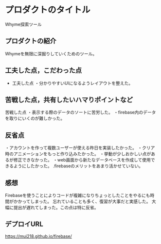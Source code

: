 # プロダクトのタイトル
Whyme探索ツール

## プロダクトの紹介

Whymeを無限に深掘りしていくためのツール。

## 工夫した点，こだわった点
- 工夫した点
 ・分かりやすいUIになるようレイアウトを整えた。

## 苦戦した点，共有したいハマりポイントなど
  苦戦した点
  ・表示する際のデータのソートに苦労した。
  ・firebase内のデータを取りにいくのが難しかった。

## 反省点
・アカウントを作って複数ユーザーが使える昨日を実装したかった。
・クリア時のアニメーションをもっと作り込みたかった。
・挙動が少しおかしい点があるが修正できなかった。
・web画面から新たなデータベースを作成して使用できるようにしたかった。
.firebaseのメリットをあまり活かせていない。

## 感想
  Firebaseを使うことによりコードが複雑になりちょっとしたことをやるにも時間がかかってしまった。
  忘れていることも多く、復習が大事だと実感した。
  大幅に提出が遅れてしまった。この点は特に反省。

## デプロイURL
 https://mui218.github.io/firebase/
